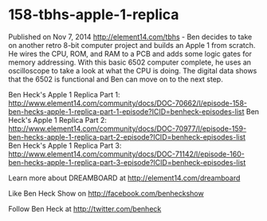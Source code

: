 # 158-tbhs-apple-1-replica
Published on Nov 7, 2014
http://element14.com/tbhs - Ben decides to take on another retro 8-bit computer project and builds an Apple 1 from scratch. He wires the CPU, ROM, and RAM to a PCB and adds some logic gates for memory addressing. With this basic 6502 computer complete, he uses an oscilloscope to take a look at what the CPU is doing. The digital data shows that the 6502 is functional and Ben can move on to the next step.

Ben Heck's Apple 1 Replica Part 1: http://www.element14.com/community/docs/DOC-70662/l/episode-158-ben-hecks-apple-1-replica-part-1-episode?ICID=benheck-episodes-list
Ben Heck's Apple 1 Replica Part 2: http://www.element14.com/community/docs/DOC-70977/l/episode-159-ben-hecks-apple-1-replica-part-2-episode?ICID=benheck-episodes-list
Ben Heck's Apple 1 Replica Part 3: http://www.element14.com/community/docs/DOC-71142/l/episode-160-ben-hecks-apple-1-replica-part-3-episode?ICID=benheck-episodes-list

Learn more about DREAMBOARD at http://element14.com/dreamboard

Like Ben Heck Show on http://facebook.com/benheckshow

Follow Ben Heck at http://twitter.com/benheck